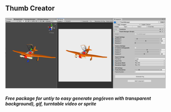 ## Thumb Creator
![Image of Yaktocat](https://github.com/AndreaDev3D/ThumbCreator/blob/master/_Screenshot/ThumbCreator_v1.0.0.png?raw=true)
##### Free package for untiy to easy generate png(even with transparent background), gif, turntable video or sprite

